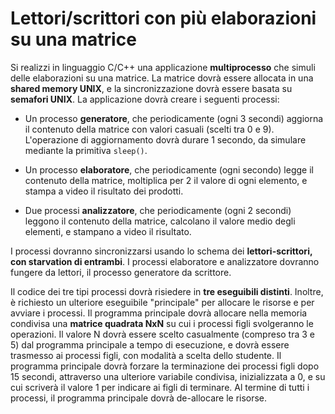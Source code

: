 # Lettori/scrittori con più elaborazioni su una matrice

Si realizzi in linguaggio C/C++ una applicazione **multiprocesso** che
simuli delle elaborazioni su una matrice. La matrice dovrà essere
allocata in una **shared memory UNIX**, e la sincronizzazione dovrà
essere basata su **semafori UNIX**. La applicazione dovrà creare i
seguenti processi:

-   Un processo **generatore**, che periodicamente (ogni 3 secondi)
    aggiorna il contenuto della matrice con valori casuali (scelti tra 0
    e 9). L'operazione di aggiornamento dovrà durare 1 secondo, da
    simulare mediante la primitiva `sleep()`.

-   Un processo **elaboratore**, che periodicamente (ogni secondo) legge
    il contenuto della matrice, moltiplica per 2 il valore di ogni
    elemento, e stampa a video il risultato dei prodotti.

-   Due processi **analizzatore**, che periodicamente (ogni 2 secondi)
    leggono il contenuto della matrice, calcolano il valore medio degli
    elementi, e stampano a video il risultato.

I processi dovranno sincronizzarsi usando lo schema dei
**lettori-scrittori, con starvation di entrambi**. I processi
elaboratore e analizzatore dovranno fungere da lettori, il processo
generatore da scrittore.

Il codice dei tre tipi processi dovrà risiedere in **tre eseguibili
distinti**. Inoltre, è richiesto un ulteriore eseguibile "principale"
per allocare le risorse e per avviare i processi. Il programma
principale dovrà allocare nella memoria condivisa una **matrice quadrata
NxN** su cui i processi figli svolgeranno le operazioni. Il valore N
dovrà essere scelto casualmente (compreso tra 3 e 5) dal programma
principale a tempo di esecuzione, e dovrà essere trasmesso ai processi
figli, con modalità a scelta dello studente. Il programma principale
dovrà forzare la terminazione dei processi figli dopo 15 secondi,
attraverso una ulteriore variabile condivisa, inizializzata a 0, e su
cui scriverà il valore 1 per indicare ai figli di terminare. Al termine
di tutti i processi, il programma principale dovrà de-allocare le
risorse.
